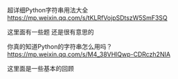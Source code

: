 超详细Python字符串用法大全 https://mp.weixin.qq.com/s/tKLRfVojpSDtszW5SmF3SQ

这里面有一些题 还是很有意思的

你真的知道Python的字符串怎么用吗？ https://mp.weixin.qq.com/s/M4_38VHlQwp-CDRczh2NIA

这里面是一些基本的回顾

